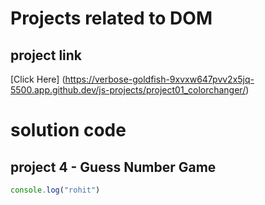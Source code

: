# Projects related to DOM

## project link
[Click Here] (https://verbose-goldfish-9xvxw647pvv2x5jq-5500.app.github.dev/js-projects/project01_colorchanger/)

# solution code

## project 4 - Guess Number Game

```javascript
console.log("rohit")

```